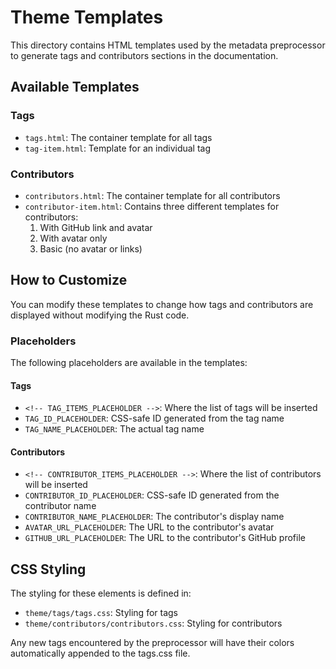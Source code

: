 # Theme Templates

This directory contains HTML templates used by the metadata preprocessor to generate tags and contributors sections in the documentation.

## Available Templates

### Tags

- `tags.html`: The container template for all tags
- `tag-item.html`: Template for an individual tag

### Contributors 

- `contributors.html`: The container template for all contributors
- `contributor-item.html`: Contains three different templates for contributors:
  1. With GitHub link and avatar
  2. With avatar only 
  3. Basic (no avatar or links)

## How to Customize

You can modify these templates to change how tags and contributors are displayed without modifying the Rust code.

### Placeholders

The following placeholders are available in the templates:

#### Tags

- `<!-- TAG_ITEMS_PLACEHOLDER -->`: Where the list of tags will be inserted
- `TAG_ID_PLACEHOLDER`: CSS-safe ID generated from the tag name 
- `TAG_NAME_PLACEHOLDER`: The actual tag name

#### Contributors

- `<!-- CONTRIBUTOR_ITEMS_PLACEHOLDER -->`: Where the list of contributors will be inserted
- `CONTRIBUTOR_ID_PLACEHOLDER`: CSS-safe ID generated from the contributor name
- `CONTRIBUTOR_NAME_PLACEHOLDER`: The contributor's display name
- `AVATAR_URL_PLACEHOLDER`: The URL to the contributor's avatar
- `GITHUB_URL_PLACEHOLDER`: The URL to the contributor's GitHub profile

## CSS Styling

The styling for these elements is defined in:

- `theme/tags/tags.css`: Styling for tags
- `theme/contributors/contributors.css`: Styling for contributors

Any new tags encountered by the preprocessor will have their colors automatically appended to the tags.css file. 
